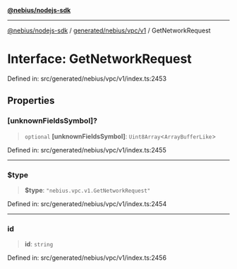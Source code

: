 [**@nebius/nodejs-sdk**](../../../../../README.md)

***

[@nebius/nodejs-sdk](../../../../../README.md) / [generated/nebius/vpc/v1](../README.md) / GetNetworkRequest

# Interface: GetNetworkRequest

Defined in: src/generated/nebius/vpc/v1/index.ts:2453

## Properties

### \[unknownFieldsSymbol\]?

> `optional` **\[unknownFieldsSymbol\]**: `Uint8Array`\<`ArrayBufferLike`\>

Defined in: src/generated/nebius/vpc/v1/index.ts:2455

***

### $type

> **$type**: `"nebius.vpc.v1.GetNetworkRequest"`

Defined in: src/generated/nebius/vpc/v1/index.ts:2454

***

### id

> **id**: `string`

Defined in: src/generated/nebius/vpc/v1/index.ts:2456
